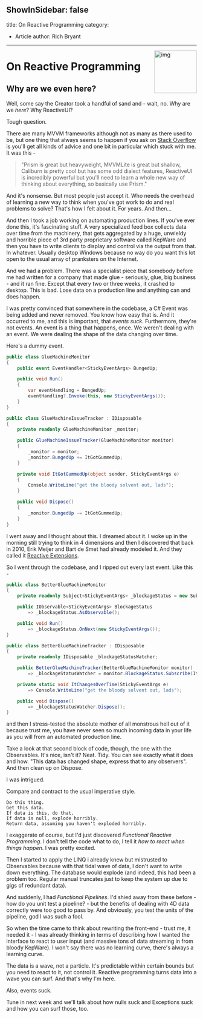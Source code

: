 ShowInSidebar: false
---
title: On Reactive Programming
category: 
  - Article
author: Rich Bryant
---

<img src="https://img.favpng.com/22/20/20/question-mark-information-clip-art-png-favpng-xUsis3eLNHY4KHfJcLDsF87rq.jpg" align="right" style="height: 8em" alt="img"/>

# On Reactive Programming
## Why are we even here?  
  
Well, some say the Creator took a handful of sand and - wait, no.  Why are we _here_? Why ReactiveUI?  

Tough question.  
  
There are many MVVM frameworks although not as many as there used to be, but one thing that always seems to happen if you ask on [Stack Overflow](https://www.stackoverflow.com/) is you'll get all kinds of advice and one bit in particular which stuck with me.  It was this -   
  
> "Prism is great but heavyweight, MVVMLite is great but shallow, Caliburn is pretty cool but has some odd dialect features, ReactiveUI is incredibly powerful but you'll need to learn a whole new way of thinking about everything, so basically use Prism."  

And it's nonsense.  But most people just accept it.  Who needs the overhead of learning a new way to think when you've got work to do and real problems to solve?  That's how I felt about it.  For years. And then...  
  
And then I took a job working on automating production lines.  If you've ever done this, it's fascinating stuff.  A very specialized feed box collects data over time from the machinery, that gets aggregated by a huge, unwieldy and horrible piece of 3rd party proprietary software called KepWare and then you have to write clients to display and control via the output from that.  In whatever.  Usually desktop Windows because no way do you want this lot open to the usual array of pranksters on the Internet.   
  
And we had a problem. There was a specialist piece that somebody before me had written for a company that made glue - seriously, glue, big business - and it ran fine.  Except that every two or three weeks, it crashed to desktop.  This is bad.  Lose data on a production line and anything can and does happen.  
  
I was pretty convinced that somewhere in the codebase, a C# Event was being added and never removed.  You know how easy that is.  And it occurred to me, and this is important, that _events suck_.  Furthermore, they're not events.  An event is a thing that happens, once.  We weren't dealing with an event.  We were dealing the shape of the data changing over time.    
  
Here's a dummy event.  
  
```csharp
public class GlueMachineMonitor
{
    public event EventHandler<StickyEventArgs> BungedUp;

    public void Run()
    {
        var eventHandling = BungedUp;
        eventHandling?.Invoke(this, new StickyEventArgs());
    }
}

public class GlueMachineIssueTracker : IDisposable
{
    private readonly GlueMachineMonitor _monitor;

    public GlueMachineIssueTracker(GlueMachineMonitor monitor)
    {
        _monitor = monitor;
        _monitor.BungedUp += ItGotGummedUp;
    }

    private void ItGotGummedUp(object sender, StickyEventArgs e)
    {
        Console.WriteLine("get the bloody solvent out, lads");
    }

    public void Dispose()
    {
        _monitor.BungedUp -= ItGotGummedUp;
    }
}
```

  
I went away and I thought about this.  I dreamed about it.  I woke up in the morning still trying to think in 4 dimensions and then I discovered that back in 2010, Erik Meijer and Bart de Smet had already modeled it.  And they called it [Reactive Extensions](https://www.reactivex.io).
  
So I went through the codebase, and I ripped out every last event.  Like this -    
  
```csharp
public class BetterGlueMachineMonitor
{
    private readonly Subject<StickyEventArgs> _blockageStatus = new Subject<StickyEventArgs>();

    public IObservable<StickyEventArgs> BlockageStatus 
        => _blockageStatus.AsObservable();

    public void Run() 
        => _blockageStatus.OnNext(new StickyEventArgs());
}

public class BetterGlueMachineTracker : IDisposable
{
    private readonly IDisposable _blockageStatusWatcher;

    public BetterGlueMachineTracker(BetterGlueMachineMonitor monitor) 
        => _blockageStatusWatcher = monitor.BlockageStatus.Subscribe(ItChangesOverTime);

    private static void ItChangesOverTime(StickyEventArgs e) 
        => Console.WriteLine("get the bloody solvent out, lads");

    public void Dispose() 
        => _blockageStatusWatcher.Dispose();
}
```

and then I stress-tested the absolute mother of all monstrous hell out of it because trust me, you have never seen so much incoming data in your life as you will from an automated production line.

Take a look at that second block of code, though, the one with the Observables.  It's nice, isn't it?  Neat.  Tidy.  You can see exactly what it does and how.  "This data has changed shape, express that to any observers".  And then clean up on Dispose.  
  
I was intrigued.  
  
Compare and contract to the usual imperative style.  
  
```  
Do this thing.  
Get this data.  
If data is this, do that.  
If data is null, explode horribly.   
Return data, assuming you haven't exploded horribly. 
```  

I exaggerate of course, but I'd just discovered _Functional Reactive Programming_.  I don't tell the code what to do, I tell it _how to react when things happen_.  I was pretty excited.  
  
Then I started to apply the LINQ i already knew but mistrusted to Observables because with that tidal wave of data, I don't want to write down everything.  The database would explode (and indeed, this had been a problem too. Regular manual truncates just to keep the system up due to gigs of redundant data).   

And suddenly, I had _Functional Pipelines_.  I'd shied away from these before - how do you unit test a pipeline? - but the benefits of dealing with 4D data correctly were too good to pass by.  And obviously, you test the units of the pipeline, god I was such a fool.  
  
So when the time came to think about rewriting the front-end - trust me, it needed it - I was already thinking in terms of describing how I wanted the interface to react to user input (and massive tons of data streaming in from bloody KepWare).  I won't say there was no learning curve, there's always a learning curve.  
  
The data is a wave, not a particle.  It's predictable within certain bounds but you need to react to it, not control it.  Reactive programming turns data into a wave you can surf. And that's why I'm here.  
  
Also, events suck.  
  
Tune in next week and we'll talk about how nulls suck and Exceptions suck and how you can surf those, too.  
